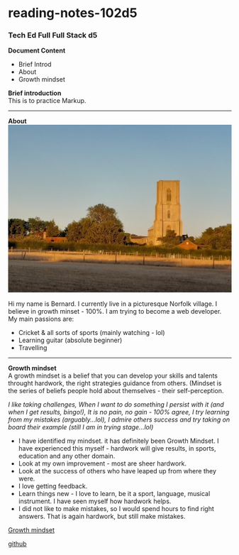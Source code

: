 # reading-notes-102d5
### Tech Ed Full  Full Stack d5  

**Document Content**  

- Brief Introd
- About
- Growth mindset

**Brief introduction**  
This is to practice Markup.   


----
**About**  
![Cawston](./953.jpg)  

Hi my name is Bernard. I currently live in a picturesque Norfolk village. I believe in growth minset - 100%. I am trying to become a web developer. My main passions are:

- Cricket & all sorts of sports (mainly watching - lol)
- Learning guitar (absolute beginner)
- Travelling  
____
**Growth mindset**  
A growth mindset is a belief that you can develop your skills and talents throught hardwork, the right strategies guidance from others.
(Mindset is the series of beliefs people hold about themselves - their self-perception.

_I like taking challenges, When I want to do something I persist with it (and when I get results, bingo!), It is no pain, no gain - 100% agree, I try learning from my mistakes (arguably...lol), I admire others success and try taking on board their example (still I am in trying stage...lol)_  

- I have identified my mindset. it has definitely been Growth Mindset. I have experienced this myself - hardwork will give results, in sports, education and any other domain.
- Look at my own improvement - most are sheer hardwork.
- Look at the success of others who have leaped up from where they were.
- I love getting feedback.
- Learn things new - I love to learn, be it a sport, language, musical instrument.  I have seen myself  how hardwork helps.
- I did not like to make mistakes, so I would spend hours to find right answers. That is again hardwork, but still make mistakes.

[Growth mindset](https://hbr.org/2016/01/what-having-a-growth-mindset-actually-means)  

[github](https://github.com/bernardfernando)  














